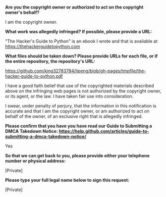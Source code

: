 __Are you the copyright owner or authorized to act on the copyright owner's behalf?__

I am the copyright owner.

__What work was allegedly infringed? If possible, please provide a URL:__

"The Hacker's Guide to Python" is an ebook I wrote and that is available at https://thehackerguidetopython.com

__What files should be taken down? Please provide URLs for each file, or if the entire repository, the repository's URL:__

https://github.com/king32783784/lipeng/blob/gh-pages/tmpfile/the-hacker-guide-to-python.pdf

I have a good faith belief that use of the copyrighted materials described above on the infringing web pages is not authorized by the copyright owner, or its agent, or the law. I have taken fair use into consideration.

I swear, under penalty of perjury, that the information in this notification is accurate and that I am the copyright owner, or am authorized to act on behalf of the owner, of an exclusive right that is allegedly infringed.

__Please confirm that you have you have read our Guide to Submitting a DMCA Takedown Notice: https://help.github.com/articles/guide-to-submitting-a-dmca-takedown-notice/__

Yes

__So that we can get back to you, please provide either your telephone number or physical address:__

[Private]

__Please type your full legal name below to sign this request:__

[Private]

